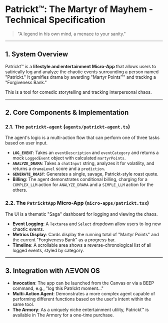 
# Patrickt™: The Martyr of Mayhem - Technical Specification

> "A legend in his own mind, a menace to your sanity."

---

## 1. System Overview

Patrickt™ is a **lifestyle and entertainment Micro-App** that allows users to satirically log and analyze the chaotic events surrounding a person named "Patrickt." It gamifies drama by awarding "Martyr Points™" and tracking a "Forgiveness Bank."

This is a tool for comedic storytelling and tracking interpersonal chaos.

---

## 2. Core Components & Implementation

### 2.1. The `patrickt-agent` (`agents/patrickt-agent.ts`)
The agent's logic is a multi-action flow that can perform one of three tasks based on user input.
- **`LOG_EVENT`**: Takes an `eventDescription` and `eventCategory` and returns a mock `LoggedEvent` object with calculated `martyrPoints`.
- **`ANALYZE_DRAMA`**: Takes a `chatInput` string, analyzes it for volatility, and returns a `dramaLevel` score and a `prediction`.
- **`GENERATE_ROAST`**: Generates a single, savage, Patrickt-style roast quote.
- **Billing**: The agent demonstrates conditional billing, charging for a `COMPLEX_LLM` action for `ANALYZE_DRAMA` and a `SIMPLE_LLM` action for the others.

### 2.2. The `PatricktApp` Micro-App (`micro-apps/patrickt.tsx`)
The UI is a thematic "Saga" dashboard for logging and viewing the chaos.
- **Event Logging**: A `Textarea` and `Select` dropdown allow users to log new chaotic events.
- **Metrics Display**: Cards display the running total of "Martyr Points" and the current "Forgiveness Bank" as a progress bar.
- **Timeline**: A scrollable area shows a reverse-chronological list of all logged events, styled by category.

---

## 3. Integration with ΛΞVON OS

- **Invocation**: The app can be launched from the Canvas or via a BEEP command, e.g., "log this Patrickt moment..."
- **Multi-Action Agent**: Demonstrates a more complex agent capable of performing different functions based on the user's intent within the same tool.
- **The Armory**: As a uniquely niche entertainment utility, Patrickt™ is available in The Armory for a one-time purchase.
